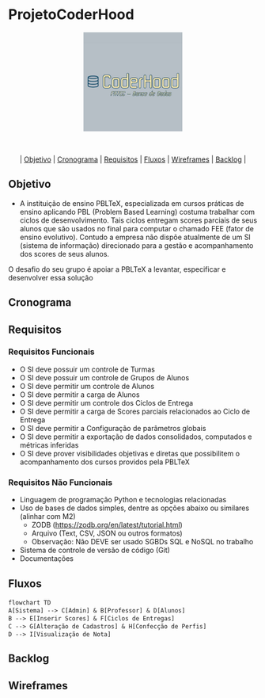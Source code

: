 # ProjetoCoderHood

<p align="center"> <img width="200px" height="200px" src="Coderhood.jpg"/> </p>
<br id="topo">

<p align="center"> |
    <a href="#objetivo">Objetivo</a> |
    <a href="#cronograma">Cronograma</a> |
    <a href="#requisitos">Requisitos</a> |
    <a href="#fluxos">Fluxos</a> |
    <a href="#wireframes">Wireframes</a> | 
    <a href="#backlog">Backlog</a> |

<span id="objetivo"></span>

## Objetivo

* A instituição de ensino PBLTeX, especializada em cursos práticas de ensino aplicando PBL
(Problem Based Learning) costuma trabalhar com ciclos de desenvolvimento. Tais ciclos entregam scores parciais de seus alunos
que são usados no final para computar o chamado FEE (fator de ensino evolutivo). Contudo a
empresa não dispõe atualmente de um SI (sistema de informação) direcionado para a gestão e
acompanhamento dos scores de seus alunos.

O desafio do seu grupo é apoiar a PBLTeX a levantar, especificar e desenvolver essa solução
<span id="cronograma"></span>

## Cronograma



<span id="requisitos"></span>

## Requisitos

### Requisitos Funcionais
* O SI deve possuir um controle de Turmas
* O SI deve possuir um controle de Grupos de Alunos
* O SI deve permitir um controle de Alunos
* O SI deve permitir a carga de Alunos
* O SI deve permitir um controle dos Ciclos de Entrega
* O SI deve permitir a carga de Scores parciais relacionados ao Ciclo de Entrega
* O SI deve permitir a Configuração de parâmetros globais
* O SI deve permitir a exportação de dados consolidados, computados e métricas 
inferidas
* O SI deve prover visibilidades objetivas e diretas que possibilitem o acompanhamento 
dos cursos providos pela PBLTeX

### Requisitos Não Funcionais

* Linguagem de programação Python e tecnologias relacionadas
* Uso de bases de dados simples, dentre as opções abaixo ou similares (alinhar com 
M2)
  * ZODB (https://zodb.org/en/latest/tutorial.html)
  * Arquivo (Text, CSV, JSON ou outros formatos)
  * Observação: Não DEVE ser usado SGBDs SQL e NoSQL no trabalho
* Sistema de controle de versão de código (Git)
* Documentações

<span id="fluxos"></span>

## Fluxos


```mermaid
flowchart TD
A[Sistema] --> C[Admin] & B[Professor] & D[Alunos]
B --> E[Inserir Scores] & F[Ciclos de Entregas]
C --> G[Alteração de Cadastros] & H[Confecção de Perfis]
D --> I[Visualização de Nota]
```

<span id="backlog"></span>

## Backlog

<span id="wireframes"></span>

## Wireframes





